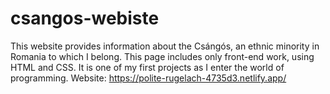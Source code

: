 # csangos-webiste
This website provides information about the Csángós, an ethnic minority in Romania to which I belong. This page includes only front-end work, using HTML and CSS. It is one of my first projects as I enter the world of programming.
Website: https://polite-rugelach-4735d3.netlify.app/
